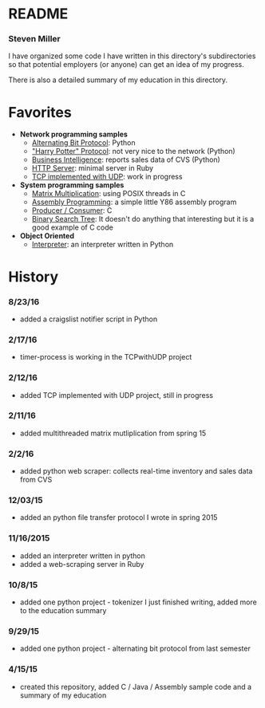 # README
### Steven Miller

I have organized some code I have written in this directory's subdirectories so that potential employers (or anyone) can get an idea of my progress.

There is also a detailed summary of my education in this directory.

# Favorites

* **Network programming samples**
	- <a href="https://github.com/sjmiller609/sampleCode/tree/master/read-the-README/Python/alternatingBitProtocol">Alternating Bit Protocol</a>: Python
	- <a href="https://github.com/sjmiller609/sampleCode/tree/master/read-the-README/Python/harryPotterProtocol">"Harry Potter" Protocol</a>: not very nice to the network (Python)
	- <a href="https://github.com/sjmiller609/sampleCode/tree/master/read-the-README/Python/WebScrapeDataAqu">Business Intelligence</a>: reports sales data of CVS (Python)
	- <a href="https://github.com/sjmiller609/sampleCode/tree/master/read-the-README/Ruby">HTTP Server</a>: minimal server in Ruby
	- <a href="https://github.com/sjmiller609/sampleCode/tree/master/read-the-README/C/TCPwithUDP">TCP implemented with UDP</a>: work in progress
* **System programming samples**
	- <a href="https://github.com/sjmiller609/sampleCode/tree/master/read-the-README/C/matrix_mult">Matrix Multiplication</a>: using POSIX threads in C
	- <a href="https://github.com/sjmiller609/sampleCode/tree/master/read-the-README/Assembly/y86">Assembly Programming</a>: a simple little Y86 assembly program
	- <a href="https://github.com/sjmiller609/sampleCode/tree/master/read-the-README/C/multithreading">Producer / Consumer</a>: C
	- <a href="https://github.com/sjmiller609/sampleCode/tree/master/read-the-README/C/binarySearchTree">Binary Search Tree</a>: It doesn't do anything that interesting but it is a good example of C code
* **Object Oriented**
	- <a href="https://github.com/sjmiller609/sampleCode/tree/master/read-the-README/Python/interpreter">Interpreter</a>: an interpreter written in Python

# History

### 8/23/16
* added a craigslist notifier script in Python

### 2/17/16
* timer-process is working in the TCPwithUDP project

### 2/12/16
* added TCP implemented with UDP project, still in progress

### 2/11/16
* added multithreaded matrix mutliplication from spring 15

### 2/2/16
* added python web scraper: collects real-time inventory and sales data from CVS

### 12/03/15
* added an python file transfer protocol I wrote in spring 2015

### 11/16/2015
* added an interpreter written in python
* added a web-scraping server in Ruby

### 10/8/15
* added one python project - tokenizer I just finished writing, added more to the education summary

### 9/29/15
* added one python project - alternating bit protocol from last semester

### 4/15/15
* created this repository, added C / Java / Assembly sample code and a summary of my education
